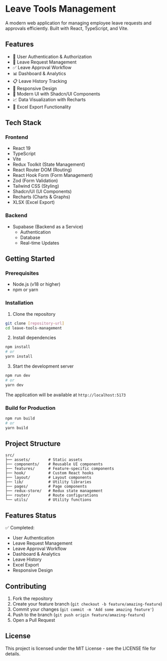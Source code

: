 # Leave Tools Management

A modern web application for managing employee leave requests and approvals efficiently. Built with React, TypeScript, and Vite.

## Features

- 👥 User Authentication & Authorization
- 📅 Leave Request Management
- ✅ Leave Approval Workflow
- 📊 Dashboard & Analytics
- 📋 Leave History Tracking
- 📱 Responsive Design
- 🎨 Modern UI with Shadcn/UI Components
- 📈 Data Visualization with Recharts
- 📑 Excel Export Functionality

## Tech Stack

### Frontend

- React 19
- TypeScript
- Vite
- Redux Toolkit (State Management)
- React Router DOM (Routing)
- React Hook Form (Form Management)
- Zod (Form Validation)
- Tailwind CSS (Styling)
- Shadcn/UI (UI Components)
- Recharts (Charts & Graphs)
- XLSX (Excel Export)

### Backend

- Supabase (Backend as a Service)
  - Authentication
  - Database
  - Real-time Updates

## Getting Started

### Prerequisites

- Node.js (v18 or higher)
- npm or yarn

### Installation

1. Clone the repository

```bash
git clone [repository-url]
cd leave-tools-management
```

2. Install dependencies

```bash
npm install
# or
yarn install
```

3. Start the development server

```bash
npm run dev
# or
yarn dev
```

The application will be available at `http://localhost:5173`

### Build for Production

```bash
npm run build
# or
yarn build
```

## Project Structure

```
src/
├── assets/        # Static assets
├── components/    # Reusable UI components
├── features/      # Feature-specific components
├── hook/          # Custom React hooks
├── layout/        # Layout components
├── lib/           # Utility libraries
├── pages/         # Page components
├── redux-store/   # Redux state management
├── router/        # Route configurations
└── utils/         # Utility functions
```

## Features Status

✅ Completed:

- User Authentication
- Leave Request Management
- Leave Approval Workflow
- Dashboard & Analytics
- Leave History
- Excel Export
- Responsive Design

## Contributing

1. Fork the repository
2. Create your feature branch (`git checkout -b feature/amazing-feature`)
3. Commit your changes (`git commit -m 'Add some amazing feature'`)
4. Push to the branch (`git push origin feature/amazing-feature`)
5. Open a Pull Request

## License

This project is licensed under the MIT License - see the LICENSE file for details.
